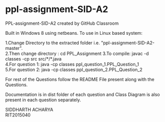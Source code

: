 # ppl-assignment-SID-A2
PPL-assignment-SID-A2 created by GitHub Classroom


Built in Windows 8 using netbeans. To use in Linux based system:

1.Change Directory to the extracted folder i.e. "ppl-assignment-SID-A2-master".<br>
2.Then change directory : cd PPL_Assignment
3.To compile: javac -d classes -cp src src/\*/\*.java  
4.For question 1: java -cp classes ppl_question_1.PPL_Question_1  
5.For question 2: java -cp classes ppl_question_2.PPL_Question_2


For rest of the Questions follow the README File present along with the Questions.

Documentation is in dist folder of each question and Class Diagram is also present in each question separately.  


SIDDHARTH ACHARYA  
RIT2015040  
